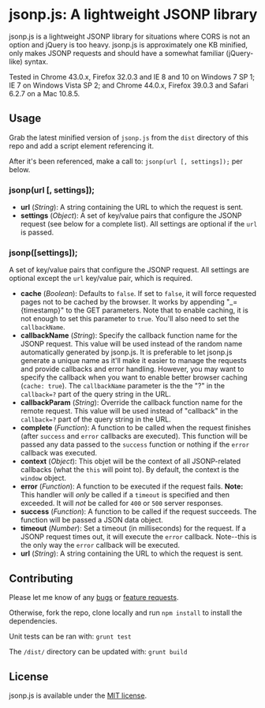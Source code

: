 # jsonp.js: A lightweight JSONP library

jsonp.js is a lightweight JSONP library for situations where CORS is not an option and jQuery is too heavy. jsonp.js is approximately one KB minified, only makes JSONP requests and should have a somewhat familiar (jQuery-like) syntax.

Tested in Chrome 43.0.x, Firefox 32.0.3 and IE 8 and 10 on Windows 7 SP 1; IE 7 on Windows Vista SP 2; and Chrome 44.0.x, Firefox 39.0.3 and Safari 6.2.7 on a Mac 10.8.5.

## Usage

Grab the latest minified version of `jsonp.js` from the `dist` directory of this repo and add a script element referencing it.

After it's been referenced, make a call to:
`jsonp(url [, settings]);` per below.

### jsonp(url [, settings]);

* __url__ (_String_): A string containing the URL to which the request is sent.
* __settings__ (_Object_): A set of key/value pairs that configure the JSONP request (see below for a complete list). All settings are optional if the `url` is passed.

### jsonp([settings]);

A set of key/value pairs that configure the JSONP request. All settings are optional except the `url` key/value pair, which is required.

* __cache__ (_Boolean_): Defaults to `false`. If set to `false`, it will force requested pages not to be cached by the browser. It works by appending "_={timestamp}" to the GET parameters. Note that to enable caching, it is not enough to set this parameter to `true`. You'll also need to set the `callbackName`.
* __callbackName__ (_String_): Specify the callback function name for the JSONP request. This value will be used instead of the random name automatically generated by jsonp.js. It is preferable to let jsonp.js generate a unique name as it'll make it easier to manage the requests and provide callbacks and error handling. However, you may want to specify the callback when you want to enable better browser caching (`cache: true`). The `callbackName` parameter is the the "?" in the `callback=?` part of the query string in the URL.
* __callbackParam__ (_String_): Override the callback function name for the remote request. This value will be used instead of "callback" in the `callback=?` part of the query string in the URL.
* __complete__ (_Function_): A function to be called when the request finishes (after `success` and `error` callbacks are executed). This function will be passed any data passed to the `success` function or nothing if the `error` callback was executed.
* __context__ (_Object_): This objet will be the context of all JSONP-related callbacks (what the `this` will point to). By default, the context is the `window` object.
* __error__ (_Function_): A function to be executed if the request fails. __Note:__ This handler will _only_ be called if a `timeout` is specified and then exceeded. It will _not_ be called for `400` or `500` server responses.
* __success__ (_Function_): A function to be called if the request succeeds. The function will be passed a JSON data object.
* __timeout__ (_Number_): Set a timeout (in milliseconds) for the request. If a JSONP request times out, it will execute the `error` callback. Note--this is the only way the `error` callback will be executed.
* __url__ (_String_): A string containing the URL to which the request is sent.

## Contributing

Please let me know of any [bugs](https://github.com/jeffreybarke/jsonp/labels/bug) or [feature requests](https://github.com/jeffreybarke/jsonp/labels/enhancement).

Otherwise, fork the repo, clone locally and run `npm install` to install the dependencies.

Unit tests can be ran with:
    `grunt test`

The `/dist/` directory can be updated with:
    `grunt build`

## License

jsonp.js is available under the [MIT license](LICENSE).
